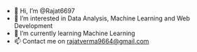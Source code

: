 - 👋 Hi, I’m @Rajat6697
- 👀 I’m interested in Data Analysis, Machine Learning and Web Development
- 🌱 I’m currently learning Machine Learning
- 📫 Contact me on rajatverma9664@gmail.com

<!---
Rajat6697/Rajat6697 is a ✨ special ✨ repository because its `README.md` (this file) appears on your GitHub profile.
You can click the Preview link to take a look at your changes.
--->
